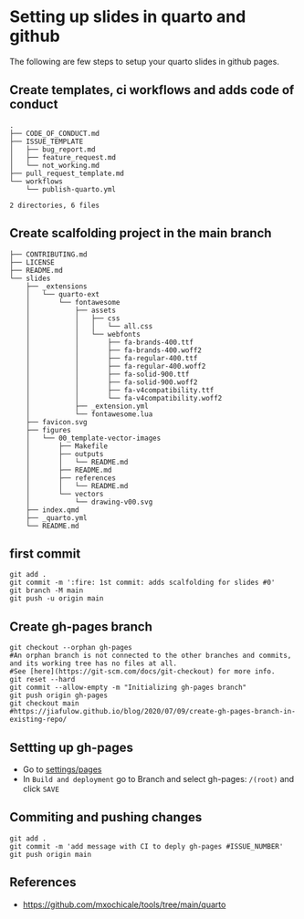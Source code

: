 # Setting up slides in quarto and github
The following are few steps to setup your quarto slides in github pages.

## Create templates, ci workflows and adds code of conduct
```
.
├── CODE_OF_CONDUCT.md
├── ISSUE_TEMPLATE
│   ├── bug_report.md
│   ├── feature_request.md
│   └── not_working.md
├── pull_request_template.md
└── workflows
    └── publish-quarto.yml

2 directories, 6 files
```

## Create scalfolding project in the main branch
```
├── CONTRIBUTING.md
├── LICENSE
├── README.md
└── slides
    ├── _extensions
    │   └── quarto-ext
    │       └── fontawesome
    │           ├── assets
    │           │   ├── css
    │           │   │   └── all.css
    │           │   └── webfonts
    │           │       ├── fa-brands-400.ttf
    │           │       ├── fa-brands-400.woff2
    │           │       ├── fa-regular-400.ttf
    │           │       ├── fa-regular-400.woff2
    │           │       ├── fa-solid-900.ttf
    │           │       ├── fa-solid-900.woff2
    │           │       ├── fa-v4compatibility.ttf
    │           │       └── fa-v4compatibility.woff2
    │           ├── _extension.yml
    │           └── fontawesome.lua
    ├── favicon.svg
    ├── figures
    │   └── 00_template-vector-images
    │       ├── Makefile
    │       ├── outputs
    │       │   └── README.md
    │       ├── README.md
    │       ├── references
    │       │   └── README.md
    │       └── vectors
    │           └── drawing-v00.svg
    ├── index.qmd
    ├── _quarto.yml
    └── README.md
```


## first commit
```
git add .
git commit -m ':fire: 1st commit: adds scalfolding for slides #0'
git branch -M main
git push -u origin main
```

## Create gh-pages branch
```
git checkout --orphan gh-pages 
#An orphan branch is not connected to the other branches and commits, and its working tree has no files at all. 
#See [here](https://git-scm.com/docs/git-checkout) for more info.
git reset --hard
git commit --allow-empty -m "Initializing gh-pages branch"
git push origin gh-pages
git checkout main
#https://jiafulow.github.io/blog/2020/07/09/create-gh-pages-branch-in-existing-repo/
```

## Settting up gh-pages
* Go to [settings/pages](https://github.com/mxochicale/real-time-ai-for-surgery-with-NVIDIA-Holoscan-platform/settings/pages)
* In `Build and deployment` go to Branch and select gh-pages: `/(root)` and click `SAVE`

## Commiting and pushing changes
```
git add .
git commit -m 'add message with CI to deply gh-pages #ISSUE_NUMBER'
git push origin main
```

## References
* https://github.com/mxochicale/tools/tree/main/quarto  
